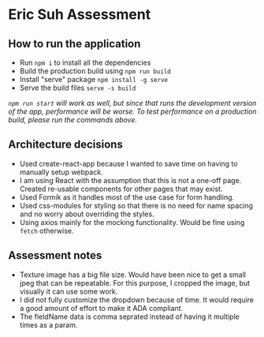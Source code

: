 # Eric Suh Assessment

## How to run the application

- Run `npm i` to install all the dependencies
- Build the production build using `npm run build`
- Install "serve" package `npm install -g serve`
- Serve the build files `serve -s build`

_`npm run start` will work as well, but since that runs the development version of the app, performance will be worse. To test performance on a production build, please run the commands above._

## Architecture decisions

- Used create-react-app because I wanted to save time on having to manually setup webpack.
- I am using React with the assumption that this is not a one-off page. Created re-usable components for other pages that may exist.
- Used Formik as it handles most of the use case for form handling.
- Used css-modules for styling so that there is no need for name spacing and no worry about overriding the styles.
- Using axios mainly for the mocking functionality. Would be fine using `fetch` otherwise.

## Assessment notes

- Texture image has a big file size. Would have been nice to get a small jpeg that can be repeatable. For this purpose, I cropped the image, but visually it can use some work.
- I did not fully customize the dropdown because of time. It would require a good amount of effort to make it ADA compliant.
- The fieldName data is comma seprated instead of having it multiple times as a param.
